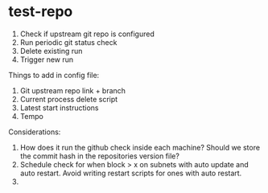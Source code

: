 # test-repo

1. Check if upstream git repo is configured
2. Run periodic git status check
3. Delete existing run
4. Trigger new run

Things to add in config file:

1. Git upstream repo link + branch
2. Current process delete script
3. Latest start instructions
4. Tempo

Considerations:

1. How does it run the github check inside each machine? Should we store the commit hash in the repositories version file?
2. Schedule check for when block > x on subnets with auto update and auto restart. Avoid writing restart scripts for ones with auto restart.
3. 
